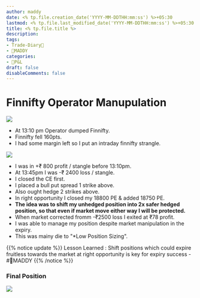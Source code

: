 ```yaml
---
author: maddy
date: <% tp.file.creation_date('YYYY-MM-DDTHH:mm:ss') %>+05:30
lastmod: <% tp.file.last_modified_date('YYYY-MM-DDTHH:mm:ss') %>+05:30
title: <% tp.file.title %>
description: 
tags:
- Trade-Diary📗
- 🧔MADDY
categories: 
- 💸P&L
draft: false
disableComments: false
---
```

# Finnifty Operator Manupulation

![](https://i.imgur.com/447A2Nd.png)

- At 13:10 pm Operator dumped Finnifty.
- Finnifty fell 160pts.
- I had some margin left so I put an intraday finnifty strangle.

![](https://i.imgur.com/nXQQO4l.png)

- I was in +₹ 800 profit / stangle before 13:10pm. 
- At 13:45pm I was -₹ 2400 loss / stangle.
- I closed the CE first.
- I placed a bull put spread 1 strike above.
- Also ought hedge 2 strikes above.
- In right opportunity I closed my 18800 PE & added 18750 PE.
- **The idea was to shift my unhedged position into 2x safer hedged position, so that even if market move either way I will be protected.**
- When market corrected fromm -₹2500 loss I exited at ₹78 profit.
- I was able to manage my position despite market manipulation in the expiry.
- This was mainy die to "*Low Position Sizing".

{{% notice update %}}
Lesson Learned : Shift positions which could expire fruitless towards the market at right opportunity is key for expiry success - #🧔MADDY 
{{% /notice %}}

### Final Position

![](https://i.imgur.com/8qcT5CJ.png)
